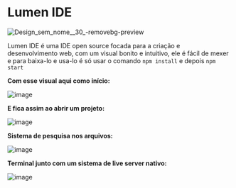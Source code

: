 # Lumen IDE

![Design_sem_nome__30_-removebg-preview](https://github.com/user-attachments/assets/0ff5ab49-1d33-48ab-9ee0-90157f0fc951)

Lumen IDE é uma IDE open source focada para a criação e desenvolvimento web, com um visual bonito e intuitivo, ele é fácil de mexer e para baixa-lo e usa-lo é só usar o comando ```npm install``` e depois ```npm start```

**Com esse visual aqui como início:**

![image](https://github.com/user-attachments/assets/aef92107-73a6-44b4-b915-599f7c8a602c)

**E fica assim ao abrir um projeto:**

![image](https://github.com/user-attachments/assets/1d17c8f4-2d26-47bb-a08b-fb73f5ff77d2)

**Sistema de pesquisa nos arquivos:**

![image](https://github.com/user-attachments/assets/e08e0edf-5b27-40fc-9adc-820ede97d2b6)

**Terminal junto com um sistema de live server nativo:**

![image](https://github.com/user-attachments/assets/b3a82b2a-53ba-4e01-8aea-04f7874f6467)
